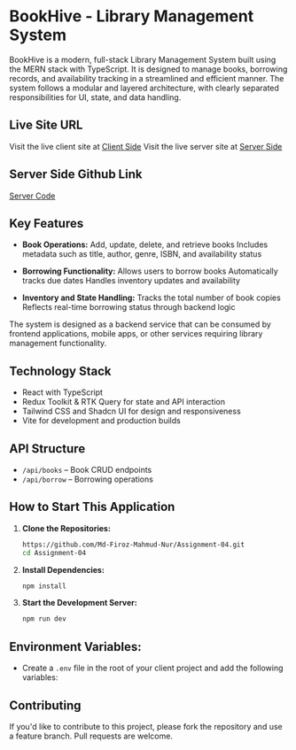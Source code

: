 # BookHive - Library Management System

BookHive is a modern, full-stack Library Management System built using the MERN stack with TypeScript. It is designed to manage books, borrowing records, and availability tracking in a streamlined and efficient manner. The system follows a modular and layered architecture, with clearly separated responsibilities for UI, state, and data handling.


## Live Site URL
Visit the live client site at [Client Side](https://)
Visit the live server site at [Server Side](https://assignment-3-five-iota.vercel.app/)

## Server Side Github Link
[Server Code](https://github.com/Md-Firoz-Mahmud-Nur/l2-assignment-3.git)

## Key Features
- **Book Operations:** 
  Add, update, delete, and retrieve books
  Includes metadata such as title, author, genre, ISBN, and availability status

- **Borrowing Functionality:** 
  Allows users to borrow books
  Automatically tracks due dates
  Handles inventory updates and availability
  
- **Inventory and State Handling:** 
  Tracks the total number of book copies
  Reflects real-time borrowing status through backend logic

The system is designed as a backend service that can be consumed by frontend applications, mobile apps, or other services requiring library management functionality.


## Technology Stack
- React with TypeScript
- Redux Toolkit & RTK Query for state and API interaction
- Tailwind CSS and Shadcn UI for design and responsiveness
- Vite for development and production builds


## API Structure
- `/api/books` – Book CRUD endpoints
- `/api/borrow` – Borrowing operations


## How to Start This Application

1. **Clone the Repositories:**
    ```sh
    https://github.com/Md-Firoz-Mahmud-Nur/Assignment-04.git
    cd Assignment-04
    ```

2. **Install Dependencies:**
    ```sh
    npm install
    ```

3. **Start the Development Server:**
    ```sh
    npm run dev
    ```


## Environment Variables:
  - Create a `.env` file in the root of your client project and add the following variables:


## Contributing
If you'd like to contribute to this project, please fork the repository and use a feature branch. Pull requests are welcome.
